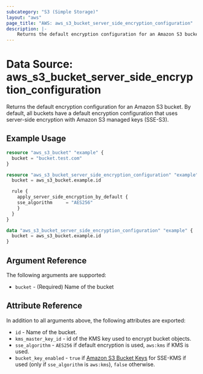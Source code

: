 ```yaml
---
subcategory: "S3 (Simple Storage)"
layout: "aws"
page_title: "AWS: aws_s3_bucket_server_side_encryption_configuration"
description: |-
    Returns the default encryption configuration for an Amazon S3 bucket
---
```


# Data Source: aws_s3_bucket_server_side_encryption_configuration

Returns the default encryption configuration for an Amazon S3 bucket. By default, all buckets have a default encryption configuration that uses server-side encryption with Amazon S3 managed keys (SSE-S3).

## Example Usage

```terraform
resource "aws_s3_bucket" "example" {
  bucket = "bucket.test.com"
}

resource "aws_s3_bucket_server_side_encryption_configuration" "example" {
  bucket = aws_s3_bucket.example.id

  rule {
    apply_server_side_encryption_by_default {
    sse_algorithm     = "AES256"
    }
  }
}

data "aws_s3_bucket_server_side_encryption_configuration" "example" {
  bucket = aws_s3_bucket.example.id
}
```

## Argument Reference

The following arguments are supported:

* `bucket` - (Required) Name of the bucket

## Attribute Reference

In addition to all arguments above, the following attributes are exported:

* `id` - Name of the bucket.
* `kms_master_key_id` - id of the KMS key used to encrypt bucket objects.
* `sse_algorithm` - `AES256` if default encryption is used, `aws:kms` if KMS is used.
* `bucket_key_enabled` - `true` if [Amazon S3 Bucket Keys](https://docs.aws.amazon.com/AmazonS3/latest/dev/bucket-key.html) for SSE-KMS if used (only if `sse_algorithm` is `aws:kms`), `false` otherwise.
